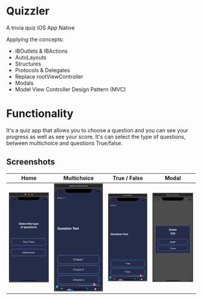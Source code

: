
# Quizzler
A trivia quiz iOS App Native

Applying the concepts:

* IBOutlets & IBActions
* AutoLayouts
* Structures
* Protocols & Delegates
* Replace rootViewController
* Modals
* Model View Controller Design Pattern (MVC)

# Functionality
It's a quiz app that allows you to choose a question and you can see your progress as well as see your score.
It's can select the type of questions, between multichoice and questions True/false.


## Screenshots


|  Home      |  Multichoice      |  True / False      |  Modal      |
|------------|-------------|------------|-------------|
| ![Portrait](Documentation/portrait_home.png) |  ![Portrait](Documentation/portrait_multichoice.png)  | ![Portrait](Documentation/portrait_true-false.png) |  ![Portrait](Documentation/portrait_modal.png)  |


